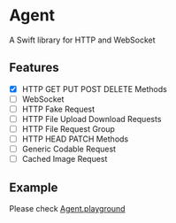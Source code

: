 # Agent
A Swift library for HTTP and WebSocket

## Features
- [x] HTTP GET PUT POST DELETE Methods
- [ ] WebSocket
- [ ] HTTP Fake Request
- [ ] HTTP File Upload Download Requests
- [ ] HTTP File Request Group
- [ ] HTTP HEAD PATCH Methods
- [ ] Generic Codable Request
- [ ] Cached Image Request

## Example
Please check [Agent.playground](https://github.com/ttdp/Agent/blob/master/Agent.playground/Contents.swift)
